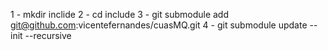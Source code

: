 1 - mkdir inclide
2 - cd include
3 - git submodule add git@github.com:vicentefernandes/cuasMQ.git
4 - git submodule update --init --recursive

